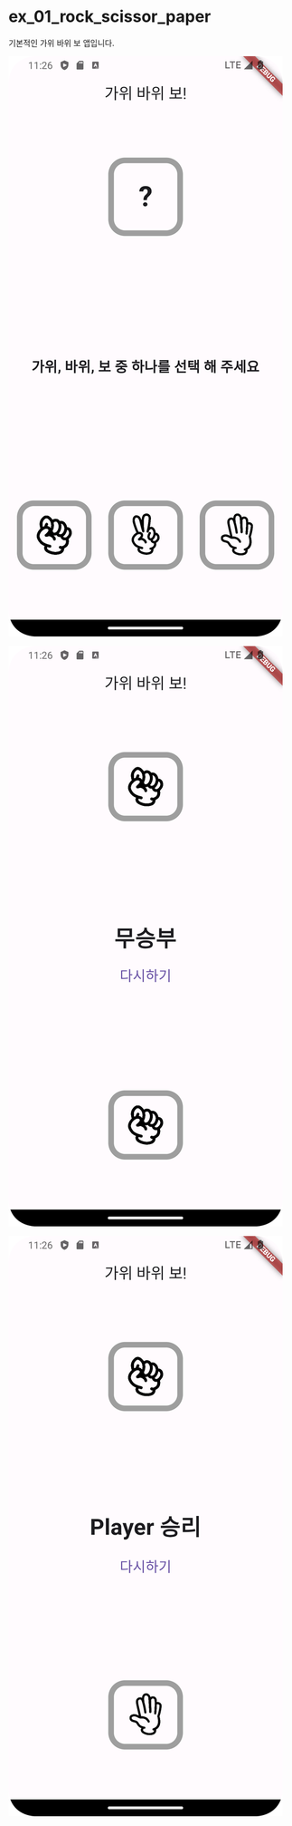 # ex_01_rock_scissor_paper

기본적인 가위 바위 보 앱입니다.

![홈 화면](./example_image/ex_0.png)

![홈 화면](./example_image/ex_1.png)

![홈 화면](./example_image/ex_2.png)
